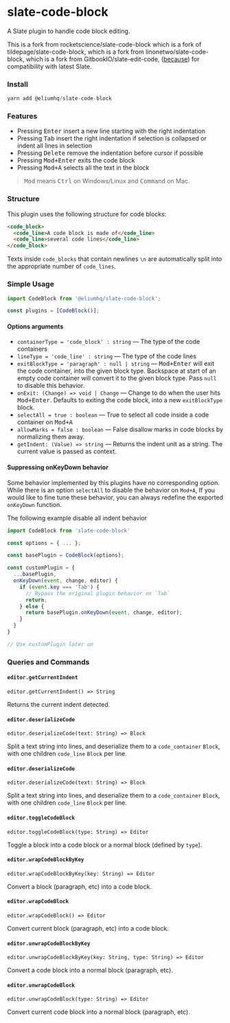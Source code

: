 # slate-code-block

A Slate plugin to handle code block editing.

This is a fork from rocketscience/slate-code-block which is a fork of tildepage/slate-code-block, which is a fork from linonetwo/slate-code-block, which is a fork from GitbookIO/slate-edit-code, ([because](https://github.com/GitbookIO/slate/blob/master/Readme.md)) for compatibility with latest Slate.

### Install

```js
yarn add @eliumhq/slate-code-block
```

### Features

- Pressing <kbd>Enter</kbd> insert a new line starting with the right indentation
- Pressing <kbd>Tab</kbd> insert the right indentation if selection is collapsed or indent all lines in selection
- Pressing <kbd>Delete</kbd> remove the indentation before cursor if possible
- Pressing <kbd>Mod+Enter</kbd> exits the code block
- Pressing <kbd>Mod+A</kbd> selects all the text in the block

> <kbd>Mod</kbd> means <kbd>Ctrl</kbd> on Windows/Linux and <kbd>Command</kbd> on Mac.

### Structure

This plugin uses the following structure for code blocks:

```html
<code_block>
  <code_line>A code block is made of</code_line>
  <code_line>several code lines</code_line>
</code_block>
```

Texts inside `code_blocks` that contain newlines `\n` are automatically split into the appropriate number of `code_lines`.

### Simple Usage

```js
import CodeBlock from '@eliumhq/slate-code-block';

const plugins = [CodeBlock()];
```

#### Options arguments

- `containerType = 'code_block' : string` — The type of the code containers
- `lineType = 'code_line' : string` — The type of the code lines
- `exitBlockType = 'paragraph' : null | string` — <kbd>Mod+Enter</kbd> will exit the code container, into the given block type. Backspace at start of an empty code container will convert it to the given block type. Pass `null` to disable this behavior.
- `onExit: (Change) => void | Change` — Change to do when the user hits <kbd>Mod+Enter</kbd>. Defaults to exiting the code block, into a new `exitBlockType` block.
- `selectAll = true : boolean` — True to select all code inside a code container on <kbd>Mod+A</kbd>
- `allowMarks = false : boolean` — False disallow marks in code blocks by normalizing them away.
- `getIndent: (Value) => string` — Returns the indent unit as a string. The current value is passed as context.

#### Suppressing onKeyDown behavior

Some behavior implemented by this plugins have no corresponding option. While there is an option `selectAll` to disable the behavior on `Mod+A`, If you would like to fine tune these behavior, you can always redefine the exported `onKeyDown` function.

The following example disable all indent behavior

```js
import CodeBlock from 'slate-code-block'

const options = { ... };

const basePlugin = CodeBlock(options);

const customPlugin = {
  ...basePlugin,
  onKeyDown(event, change, editor) {
    if (event.key === 'Tab') {
      // Bypass the original plugin behavior on `Tab`
      return;
    } else {
      return basePlugin.onKeyDown(event, change, editor);
    }
  }
}

// Use customPlugin later on
```

### Queries and Commands

#### `editor.getCurrentIndent`

`editor.getCurrentIndent() => String`

Returns the current indent detected.

#### `editor.deserializeCode`

`editor.deserializeCode(text: String) => Block`

Split a text string into lines, and deserialize them to a `code_container` `Block`, with one children `code_line` `Block` per line.

#### `editor.deserializeCode`

`editor.deserializeCode(text: String) => Block`

Split a text string into lines, and deserialize them to a `code_container` `Block`, with one children `code_line` `Block` per line.

#### `editor.toggleCodeBlock`

`editor.toggleCodeBlock(type: String) => Editor`

Toggle a block into a code block or a normal block (defined by `type`).

#### `editor.wrapCodeBlockByKey`

`editor.wrapCodeBlockByKey(key: String) => Editor`

Convert a block (paragraph, etc) into a code block.

#### `editor.wrapCodeBlock`

`editor.wrapCodeBlock() => Editor`

Convert current block (paragraph, etc) into a code block.

#### `editor.unwrapCodeBlockByKey`

`editor.unwrapCodeBlockByKey(key: String, type: String) => Editor`

Convert a code block into a normal block (paragraph, etc).

#### `editor.unwrapCodeBlock`

`editor.unwrapCodeBlock(type: String) => Editor`

Convert current code block into a normal block (paragraph, etc).
